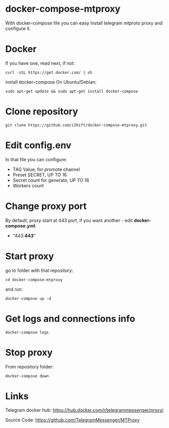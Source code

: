 # docker-compose-mtproxy
With docker-compose file you can easy install telegram mtproto proxy and configure it.

# Docker
If you have one, read next, if not:

`curl -sSL https://get.docker.com/ | sh`

install docker-compose
On Ubuntu/Debian:

`sudo apt-get update && sudo apt-get install docker-compose`

# Clone repository
`git clone https://github.com/iShift/docker-compose-mtproxy.git`

# Edit config.env
In that file you can configure:
- TAG Value, for promote channel
- Preset SECRET, UP TO 16
- Secret count for generate, UP TO 16
- Workers count

# Change proxy port
By default, proxy start at 443 port, if you want another - edit **docker-compose.yml**:
- "443:**443**" 

# Start proxy
go to folder with that repository:

`cd docker-compose-mtproxy`

and run:

`docker-compose up -d`

# Get logs and connections info
`docker-compose logs`


# Stop proxy
From repository folder:

`docker-compose down`


# Links
Telegram docker hub: https://hub.docker.com/r/telegrammessenger/proxy/

Source Code: https://github.com/TelegramMessenger/MTProxy
